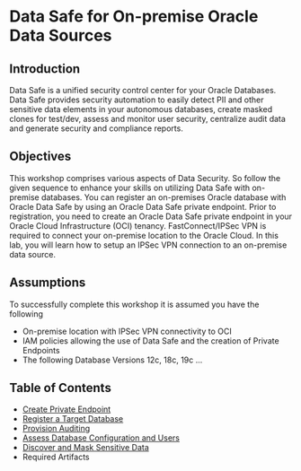# Data Safe for On-premise Oracle Data Sources

## Introduction

Data Safe is a unified security control center for your Oracle Databases. Data Safe provides security automation to easily detect PII and other sensitive data elements in your autonomous databases, create masked clones for test/dev, assess and monitor user security, centralize audit data and generate security and compliance reports.

## Objectives

This workshop comprises various aspects of Data Security. So follow the given sequence to enhance your skills on utilizing Data Safe with on-premise databases. You can register an on-premises Oracle database with Oracle Data Safe by using an Oracle Data Safe private endpoint. Prior to registration, you need to create an Oracle Data Safe private endpoint in your Oracle Cloud Infrastructure (OCI) tenancy. FastConnect/IPSec VPN is required to connect your on-premise location to the Oracle Cloud. In this lab, you will learn how to setup an IPSec VPN connection to an on-premise data source.

## Assumptions

To successfully complete this workshop it is assumed you have the following 

- On-premise location with IPSec VPN connectivity to OCI 
- IAM  policies allowing the use of Data Safe and the creation of Private Endpoints
- The following Database Versions 12c, 18c, 19c ...

## Table of Contents

- [Create Private Endpoint](private-endpoint.md)
- [Register a Target Database](target-registration.md)
- [Provision Auditing](auditing.md)
- [Assess Database Configuration and Users](assessments.md)
- [Discover and Mask Sensitive Data](discovery.md)
- Required Artifacts

